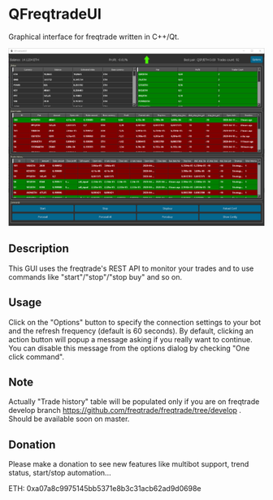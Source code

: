 # QFreqtradeUI
Graphical interface for freqtrade written in C++/Qt.

![Screenshot](https://github.com/orkblutt/QFreqtradeUI/blob/master/freqtradeUI.png)

## Description

This GUI uses the freqtrade's REST API to monitor your trades and to use commands like "start"/"stop"/"stop buy" and so on.

## Usage

Click on the "Options" button to specify the connection settings to your bot and the refresh frequency (default is 60 seconds).
By default, clicking an action button will popup a message asking if you really want to continue. You can disable this message from the options dialog by checking "One click command".

## Note

Actually "Trade history" table will be populated only if you are on freqtrade develop branch  https://github.com/freqtrade/freqtrade/tree/develop . Should be available soon on master.

## Donation

Please make a donation to see new features like multibot support, trend status, start/stop automation...

ETH: 0xa07a8c9975145bb5371e8b3c31acb62ad9d0698e
